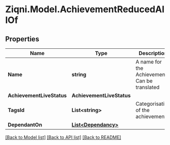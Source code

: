 
# Ziqni.Model.AchievementReducedAllOf

## Properties

Name | Type | Description | Notes
------------ | ------------- | ------------- | -------------
**Name** | **string** | A name for the Achievement. Can be translated | 
**AchievementLiveStatus** | **AchievementLiveStatus** |  | 
**TagsId** | **List&lt;string&gt;** | Categorisation of the achievements | [optional] 
**DependantOn** | [**List&lt;Dependancy&gt;**](Dependancy.md) |  | [optional] 

[[Back to Model list]](../README.md#documentation-for-models)
[[Back to API list]](../README.md#documentation-for-api-endpoints)
[[Back to README]](../README.md)

